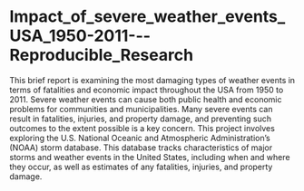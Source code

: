 # Impact_of_severe_weather_events_USA_1950-2011---Reproducible_Research
This brief report is examining the most damaging types of weather events in terms of fatalities and economic impact throughout the USA from 1950 to 2011. Severe weather events can cause both public health and economic problems for communities and municipalities. Many severe events can result in fatalities, injuries, and property damage, and preventing such outcomes to the extent possible is a key concern. This project involves exploring the U.S. National Oceanic and Atmospheric Administration’s (NOAA) storm database. This database tracks characteristics of major storms and weather events in the United States, including when and where they occur, as well as estimates of any fatalities, injuries, and property damage.
